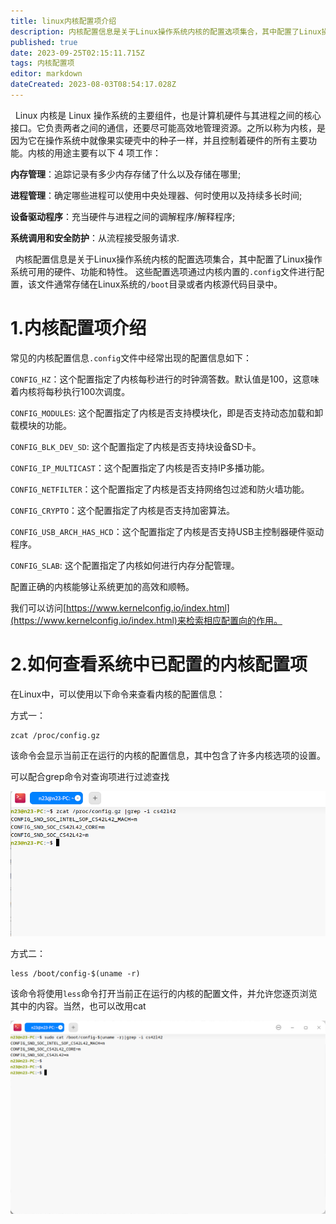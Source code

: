 ```yaml
---
title: linux内核配置项介绍
description: 内核配置信息是关于Linux操作系统内核的配置选项集合，其中配置了Linux操作系统可用的硬件、功能和特性。
published: true
date: 2023-09-25T02:15:11.715Z
tags: 内核配置项
editor: markdown
dateCreated: 2023-08-03T08:54:17.028Z
---
```


  Linux 内核是 Linux 操作系统的主要组件，也是计算机硬件与其进程之间的核心接口。它负责两者之间的通信，还要尽可能高效地管理资源。之所以称为内核，是因为它在操作系统中就像果实硬壳中的种子一样，并且控制着硬件的所有主要功能。内核的用途主要有以下 4 项工作：

**内存管理**：追踪记录有多少内存存储了什么以及存储在哪里;

**进程管理**：确定哪些进程可以使用中央处理器、何时使用以及持续多长时间;

**设备驱动程序**：充当硬件与进程之间的调解程序/解释程序;

**系统调用和安全防护**：从流程接受服务请求.

  内核配置信息是关于Linux操作系统内核的配置选项集合，其中配置了Linux操作系统可用的硬件、功能和特性。
  这些配置选项通过内核内置的`.config`文件进行配置，该文件通常存储在Linux系统的`/boot`目录或者内核源代码目录中。

# **1.内核配置项介绍**

常见的内核配置信息`.config`文件中经常出现的配置信息如下：

`CONFIG_HZ`：这个配置指定了内核每秒进行的时钟滴答数。默认值是100，这意味着内核将每秒执行100次调度。

`CONFIG_MODULES`: 这个配置指定了内核是否支持模块化，即是否支持动态加载和卸载模块的功能。

`CONFIG_BLK_DEV_SD`: 这个配置指定了内核是否支持块设备SD卡。

`CONFIG_IP_MULTICAST`：这个配置指定了内核是否支持IP多播功能。

`CONFIG_NETFILTER`：这个配置指定了内核是否支持网络包过滤和防火墙功能。

`CONFIG_CRYPTO`：这个配置指定了内核是否支持加密算法。

`CONFIG_USB_ARCH_HAS_HCD`：这个配置指定了内核是否支持USB主控制器硬件驱动程序。

`CONFIG_SLAB`: 这个配置指定了内核如何进行内存分配管理。

配置正确的内核能够让系统更加的高效和顺畅。

我们可以访问[https://www.kernelconfig.io/index.html](https://www.kernelconfig.io/index.html)来检索相应配置向的作用。  

# **2.如何查看系统中已配置的内核配置项**

在Linux中，可以使用以下命令来查看内核的配置信息：

方式一：

```plaintext
zcat /proc/config.gz
```

该命令会显示当前正在运行的内核的配置信息，其中包含了许多内核选项的设置。

可以配合grep命令对查询项进行过滤查找

![](/截图_选择区域_20230803164312.png)

方式二：

```plaintext
less /boot/config-$(uname -r)
```

该命令将使用`less`命令打开当前正在运行的内核的配置文件，并允许您逐页浏览其中的内容。当然，也可以改用cat

![](/cat.png)
